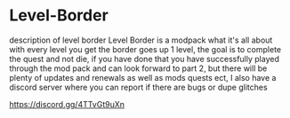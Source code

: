 # Level-Border
description of level border 
Level Border is a modpack what it's all about with every level you get the border goes up 1 level, the goal is to complete the quest and not die, if you have done that you have successfully played through the mod pack and can look forward to part 2, but there will be plenty of updates and renewals as well as mods quests ect, I also have a discord server where you can report if there are bugs or dupe glitches

https://discord.gg/4TTvGt9uXn
